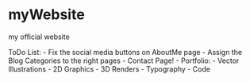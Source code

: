 # myWebsite
my official website

ToDo List:
	- Fix the social media buttons on AboutMe page
	- Assign the Blog Categories to the right pages
	- Contact Page!
	- Portfolio:
		- Vector Illustrations
		- 2D Graphics
		- 3D Renders
		- Typography
		- Code